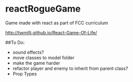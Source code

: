 # reactRogueGame
Game made with react as part of FCC curriculum

http://twmilli.github.io/React-Game-Of-Life/

##To Do:
* sound effects?
* move classes to model folder
* make the game harder
* refactor player and enemy to inherit from parent class?
* Prop Types
